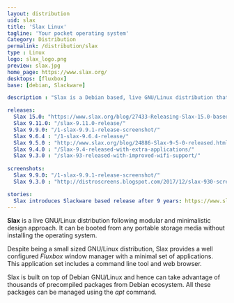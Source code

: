 ```yaml
---
layout: distribution
uid: slax
title: 'Slax Linux'
tagline: 'Your pocket operating system'
Category: Distribution
permalink: /distribution/slax
type : Linux
logo: slax_logo.png
preview: slax.jpg
home_page: https://www.slax.org/
desktops: [fluxbox]
base: [debian, Slackware]

description : "Slax is a Debian based, live GNU/Linux distribution that follows a modular design approach. It comes with minimal tools required to run a desktop system"

releases:
  Slax 15.0: "https://www.slax.org/blog/27433-Releasing-Slax-15.0-based-on-Slackware-again-after-9-years-and-11.4-based-on-Debian-.html"
  Slax 9.11.0: "/slax-9.11.0-release/"
  Slax 9.9.0: "/1-slax-9.9.1-release-screenshot/"
  Slax 9.6.4 : "/1-slax-9.6.4-release/"
  Slax 9.5.0 : "http://www.slax.org/blog/24886-Slax-9-5-0-released.html"
  Slax 9.4.0 : "/Slax-9.4-released-with-extra-applications/"
  Slax 9.3.0 : "/slax-93-released-with-improved-wifi-support/"
  
screenshots:
  Slax 9.9.0: "/1-slax-9.9.1-release-screenshot/"
  Slax 9.3.0 : "http://distroscreens.blogspot.com/2017/12/slax-930-screenshots.html"

stories:
  Slax introduces Slackware based release after 9 years: https://www.slax.org/blog/27433-Releasing-Slax-15.0-based-on-Slackware-again-after-9-years-and-11.4-based-on-Debian-.html
---
```


**Slax** is a live GNU/Linux distribution following modular and minimalistic design approach. It can be booted from any portable storage media without installing the operating system.

Despite being a small sized GNU/Linux distribution, Slax provides a well configured *Fluxbox* window manager with a minimal set of applications. This application set includes a command line tool and web browser.

Slax is built on top of Debian GNU/Linux and hence can take advantage of thousands of precompiled packages from Debian ecosystem. All these packages can be managed using the *apt* command.